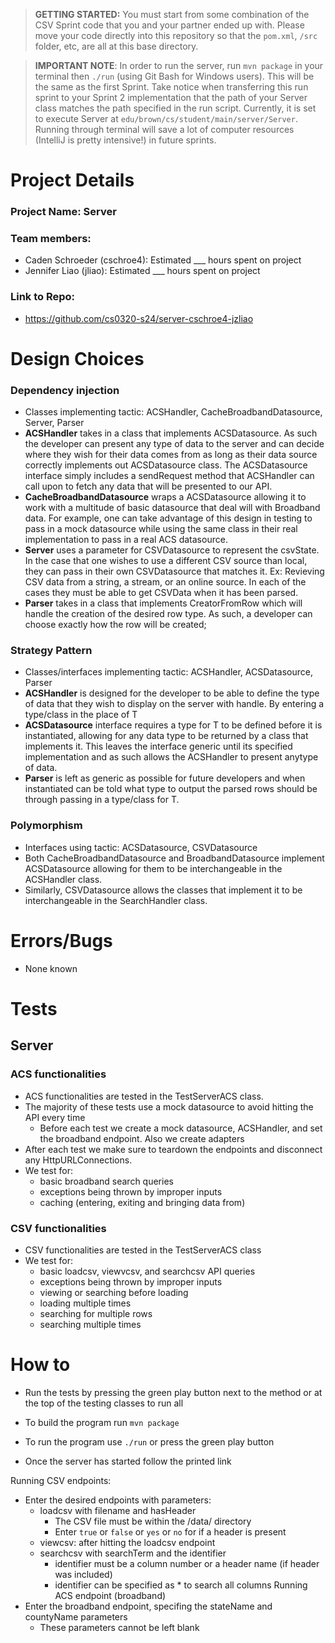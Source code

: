> **GETTING STARTED:** You must start from some combination of the CSV Sprint code that you and your partner ended up with. Please move your code directly into this repository so that the `pom.xml`, `/src` folder, etc, are all at this base directory.

> **IMPORTANT NOTE**: In order to run the server, run `mvn package` in your terminal then `./run` (using Git Bash for Windows users). This will be the same as the first Sprint. Take notice when transferring this run sprint to your Sprint 2 implementation that the path of your Server class matches the path specified in the run script. Currently, it is set to execute Server at `edu/brown/cs/student/main/server/Server`. Running through terminal will save a lot of computer resources (IntelliJ is pretty intensive!) in future sprints.

# Project Details
### Project Name: Server

### Team members:
- Caden Schroeder (cschroe4): Estimated ___ hours spent on project
- Jennifer Liao (jliao): Estimated ___ hours spent on project
### Link to Repo:
- https://github.com/cs0320-s24/server-cschroe4-jzliao

# Design Choices
### Dependency injection
- Classes implementing tactic: ACSHandler, CacheBroadbandDatasource, Server, Parser
- **ACSHandler** takes in a class that implements ACSDatasource. As such the developer
can present any type of data to the server and can decide where they wish for their
data comes from as long as their data source correctly implements out ACSDatasource class.
The ACSDatasource interface simply includes a sendRequest method that ACSHandler can 
call upon to fetch any data that will be presented to our API.
- **CacheBroadbandDatasource** wraps a ACSDatasource<Broadband> allowing it to work with a
multitude of basic datasource that deal will with Broadband data. For example, one
can take advantage of this design in testing to pass in a mock datasource while
using the same class in their real implementation to pass in a real ACS datasource.
- **Server** uses a parameter for CSVDatasource to represent the csvState. In the case
that one wishes to use a different CSV source than local, they can pass in their own
CSVDatasource that matches it. Ex: Revieving CSV data from a string, a stream, or an online
source. In each of the cases they must be able to get CSVData when it has been parsed.
- **Parser** takes in a class that implements CreatorFromRow which will handle the
  creation of the desired row type. As such, a developer can choose exactly how the row 
will be created;

### Strategy Pattern
- Classes/interfaces implementing tactic: ACSHandler, ACSDatasource, Parser
- **ACSHandler** is designed for the developer to be able to define the
  type of data that they wish to display on the server with handle. By
  entering a type/class in the place of T 
- **ACSDatasource** interface requires a type for T to be defined before it is instantiated,
allowing for any data type to be returned by a class that implements it. This leaves the interface
generic until its specified implementation and as such allows the ACSHandler to present anytype of data.
- **Parser** is left as generic as possible for future developers
  and when instantiated can be told what type to output the parsed rows should be
through passing in a type/class for T.

### Polymorphism
- Interfaces using tactic: ACSDatasource, CSVDatasource
- Both CacheBroadbandDatasource and BroadbandDatasource implement ACSDatasource
allowing for them to be interchangeable in the ACSHandler class. 
- Similarly, CSVDatasource allows the classes that implement it to be interchangeable in
the SearchHandler class.

# Errors/Bugs
- None known

# Tests
## Server
### ACS functionalities
- ACS functionalities are tested in the TestServerACS class.
- The majority of these tests use a mock datasource to avoid hitting the API every time
  - Before each test we create a mock datasource, ACSHandler, and set the broadband endpoint. Also we create adapters
- After each test we make sure to teardown the endpoints and disconnect any
HttpURLConnections.
- We test for:
  - basic broadband search queries
  - exceptions being thrown by improper inputs
  - caching (entering, exiting and bringing data from)
  
### CSV functionalities
-  CSV functionalities are tested in the TestServerACS class
- We test for:
  - basic loadcsv, viewvcsv, and searchcsv API queries
  - exceptions being thrown by improper inputs
  - viewing or searching before loading
  - loading multiple times
  - searching for multiple rows
  - searching multiple times

# How to
- Run the tests by pressing the green play button next to the method
or at the top of the testing classes to run all

- To build the program run `mvn package`
- To run the program use `./run` or press the green play button
- Once the server has started follow the printed link

Running CSV endpoints:
- Enter the desired endpoints with parameters: 
  - loadcsv with filename and hasHeader
    - The CSV file must be within the /data/ directory
    - Enter `true` or `false` or `yes` or `no` for if a header is present
  - viewcsv: after hitting the loadcsv endpoint
  - searchcsv with searchTerm and the identifier
    - identifier must be a column number or a header name (if header was included)
    - identifier can be specified as * to search all columns
Running ACS endpoint (broadband)
- Enter the broadband endpoint, specifing the stateName and countyName parameters
  - These parameters cannot be left blank